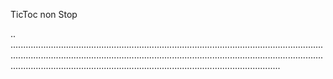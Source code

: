 TicToc non Stop

..
...................................................................................................................................................................................................................................................................................................................................................................